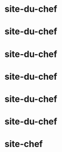 # site-du-chef
# site-du-chef
# site-du-chef
# site-du-chef
# site-du-chef
# site-du-chef
# site-chef
